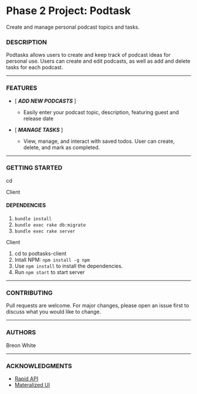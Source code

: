 # Phase 2 Project: Podtask

Create and manage personal podcast topics and tasks. 

### __DESCRIPTION__

Podtasks allows users to create and keep track of podcast ideas for personal use. Users can create and edit podcasts, as well as add and delete tasks for each podcast.

---
### __FEATURES__

* [ *__ADD NEW PODCASTS__* ]
    * Easily enter your podcast topic, description, featuring guest and release date

* [ *__MANAGE TASKS__* ]
    * View, manage, and interact with saved todos. User can create, delete, and mark as completed. 
---
### __GETTING STARTED__
cd 

Client 




#### DEPENDENCIES
1. ```bundle install```
2. ```bundle exec rake db:migrate```
3. ```bundle exec rake server```

Client
1. cd to podtasks-client
2. Intall NPM: ```npm install -g npm```
3. Use ```npm install``` to install the dependencies.
4. Run ```npm start``` to start server

---
### __CONTRIBUTING__
Pull requests are welcome. For major changes, please open an issue first to discuss what you would like to change.

---
### __AUTHORS__

Breon White

---
### __ACKNOWLEDGMENTS__

* [Rapid API](https://rapidapi.com/)
* [Materalized UI](https://mui.com/)